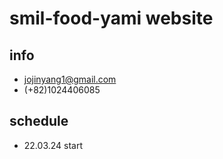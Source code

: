 # smil-food-yami website

## info
- jojinyang1@gmail.com
- (+82)1024406085

## schedule
- 22.03.24 start